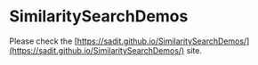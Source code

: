 # SimilaritySearchDemos

Please check the
[https://sadit.github.io/SimilaritySearchDemos/](https://sadit.github.io/SimilaritySearchDemos/) site.

